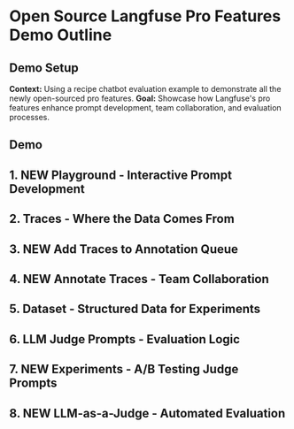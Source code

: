 # Open Source Langfuse Pro Features Demo Outline

## Demo Setup

**Context:** Using a recipe chatbot evaluation example to demonstrate all the newly open-sourced pro features.
**Goal:** Showcase how Langfuse's pro features enhance prompt development, team collaboration, and evaluation processes.

## Demo

## 1. **NEW** Playground - Interactive Prompt Development
## 2. Traces - Where the Data Comes From
## 3. **NEW** Add Traces to Annotation Queue
## 4. **NEW** Annotate Traces - Team Collaboration
## 5. Dataset - Structured Data for Experiments
## 6. LLM Judge Prompts - Evaluation Logic
## 7. **NEW** Experiments - A/B Testing Judge Prompts
## 8. **NEW** LLM-as-a-Judge - Automated Evaluation
